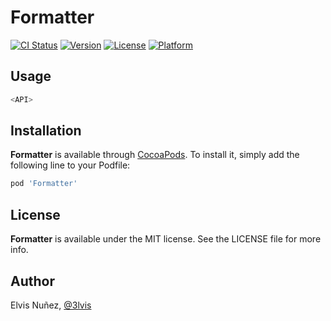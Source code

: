 # Formatter

[![CI Status](http://img.shields.io/travis/3lvis/Formatter.svg?style=flat)](https://travis-ci.org/3lvis/Formatter)
[![Version](https://img.shields.io/cocoapods/v/Formatter.svg?style=flat)](http://cocoadocs.org/docsets/Formatter)
[![License](https://img.shields.io/cocoapods/l/Formatter.svg?style=flat)](http://cocoadocs.org/docsets/Formatter)
[![Platform](https://img.shields.io/cocoapods/p/Formatter.svg?style=flat)](http://cocoadocs.org/docsets/Formatter)

## Usage

```swift
<API>
```

## Installation

**Formatter** is available through [CocoaPods](http://cocoapods.org). To install
it, simply add the following line to your Podfile:

```ruby
pod 'Formatter'
```

## License

**Formatter** is available under the MIT license. See the LICENSE file for more info.

## Author

Elvis Nuñez, [@3lvis](https://twitter.com/3lvis)
